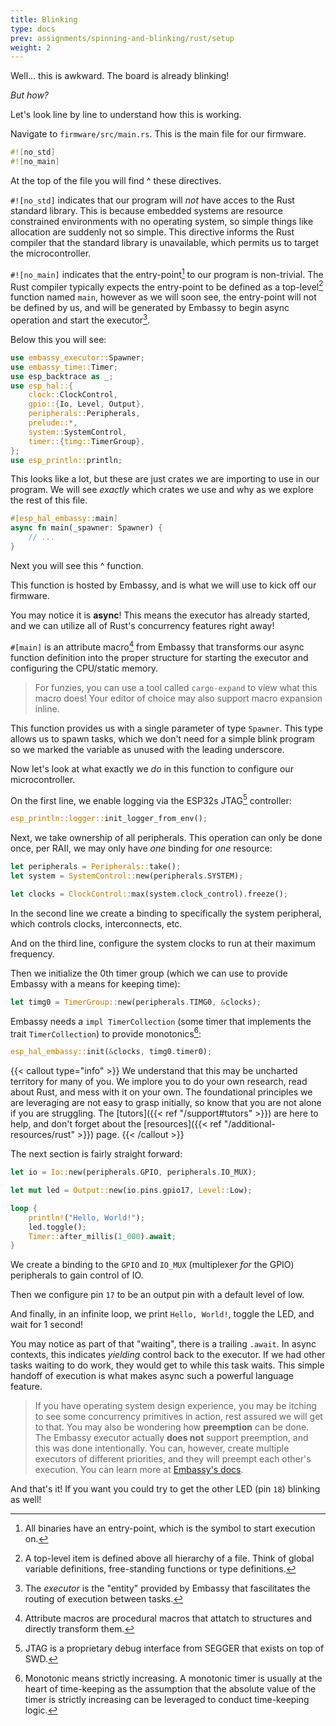 ```yaml
---
title: Blinking
type: docs
prev: assignments/spinning-and-blinking/rust/setup
weight: 2
---
```


Well... this is awkward. The board is already blinking!

*But how?*

Let's look line by line to understand how this is working.

Navigate to `firmware/src/main.rs`. This is the main file for our firmware.

```rust
#![no_std]
#![no_main]
```

At the top of the file you will find ^ these directives.

`#![no_std]` indicates that our program will *not* have acces to the Rust
standard library. This is because embedded systems are resource constrained
environments with no operating system, so simple things like allocation are
suddenly not so simple. This directive informs the Rust compiler that the
standard library is unavailable, which permits us to target the microcontroller.

`#![no_main]` indicates that the entry-point[^1] to our program is non-trivial.
The Rust compiler typically expects the entry-point to be defined as a top-level[^2]
function named `main`, however as we will soon see, the entry-point will not be
defined by us, and will be generated by Embassy to begin async operation and start
the executor[^3].

Below this you will see:

```rust
use embassy_executor::Spawner;
use embassy_time::Timer;
use esp_backtrace as _;
use esp_hal::{
    clock::ClockControl,
    gpio::{Io, Level, Output},
    peripherals::Peripherals,
    prelude::*,
    system::SystemControl,
    timer::{timg::TimerGroup},
};
use esp_println::println;
```

This looks like a lot, but these are just crates we are importing to use in our
program. We will see *exactly* which crates we use and why as we explore the rest
of this file.

```rust
#[esp_hal_embassy::main]
async fn main(_spawner: Spawner) {
    // ...
}
```

Next you will see this ^ function.

This function is hosted by Embassy, and is what we will use to kick off our firmware.

You may notice it is **async**! This means the executor has already started, and we
can utilize all of Rust's concurrency features right away!

`#[main]` is an attribute macro[^5] from Embassy that transforms our async function
definition into the proper structure for starting the executor and configuring the
CPU/static memory.
> For funzies, you can use a tool called `cargo-expand` to view what this macro does!
> Your editor of choice may also support macro expansion inline.

This function provides us with a single parameter of type `Spawner`. This type allows
us to spawn tasks, which we don't need for a simple blink program so we marked the
variable as unused with the leading underscore.

Now let's look at what exactly we *do* in this function to configure our microcontroller.

On the first line, we enable logging via the ESP32s JTAG[^8] controller:

```rust
esp_println::logger::init_logger_from_env();
```

Next, we take ownership of all peripherals. This operation can only be done
once, per RAII, we may only have *one* binding for *one* resource:

```rust
let peripherals = Peripherals::take();
let system = SystemControl::new(peripherals.SYSTEM);

let clocks = ClockControl::max(system.clock_control).freeze();
```

In the second line we create a binding to specifically the system peripheral, which controls
clocks, interconnects, etc.

And on the third line, configure the system clocks to run at their maximum frequency.

Then we initialize the 0th timer group (which we can use to provide Embassy with a means for
keeping time):

```rust
let timg0 = TimerGroup::new(peripherals.TIMG0, &clocks);
```

Embassy needs a `impl TimerCollection` (some timer that implements the trait `TimerCollection`) to provide monotonics[^10]:

```rust
esp_hal_embassy::init(&clocks, timg0.timer0);
```

{{< callout type="info" >}}
  We understand that this may be uncharted territory for many of you. We implore you to do your own
  research, read about Rust, and mess with it on your own. The foundational principles we are leveraging
  are not easy to grasp initially, so know that you are not alone if you are struggling. The [tutors]({{< ref "/support#tutors" >}})
  are here to help, and don't forget about the [resources]({{< ref "/additional-resources/rust" >}}) page.
{{< /callout >}}

The next section is fairly straight forward:

```rust
let io = Io::new(peripherals.GPIO, peripherals.IO_MUX);

let mut led = Output::new(io.pins.gpio17, Level::Low);

loop {
    println!("Hello, World!");
    led.toggle();
    Timer::after_millis(1_000).await;
}
```

We create a binding to the `GPIO` and `IO_MUX` (multiplexer *for* the GPIO) peripherals to gain control of IO.

Then we configure pin `17` to be an output pin with a default level of low.

And finally, in an infinite loop, we print `Hello, World!`, toggle the LED, and wait for 1 second!

You may notice as part of that "waiting", there is a trailing `.await`. In async contexts, this indicates
*yielding* control back to the executor. If we had other tasks waiting to do work, they would get to
while this task waits. This simple handoff of execution is what makes async such a powerful
language feature.

> If you have operating system design experience, you may be itching to see some concurrency primitives
> in action, rest assured we will get to that. You may also be wondering how **preemption** can be done.
> The Embassy executor actually **does not** support preemption, and this was done intentionally.
> You can, however, create multiple executors of different priorities, and they will preempt each other's
> execution. You can learn more at [Embassy's docs](https://embassy.dev/book/#_executor_2).

And that's it! If you want you could try to get the other LED (pin `18`) blinking as well!

[^1]: All binaries have an entry-point, which is the symbol to start execution on.
[^2]: A top-level item is defined above all hierarchy of a file. Think of global
variable definitions, free-standing functions or type definitions.
[^3]: The *executor* is the "entity" provided by Embassy that fascilitates the
routing of execution between tasks.
[^5]: Attribute macros are procedural macros[^6] that attatch to structures
and directly transform them.
[^6]: Procedural macros are an advanced type of macro[^7] that are mini Rust programs
written to be executed by the compiler at compile-time. As opposed to *declarative*
macros which do a direct symbol transformation.
[^7]: Macros are like functions that transform code at compile-time.
[^8]: JTAG is a proprietary debug interface from SEGGER that exists on top of SWD[^9].
[^9]: **S**serial **W**ire **D**ebug (SWD) is a debug protocol created by ARM for
debugging ARM CPUs. This is extremely useful as we can remotely debug microcontrollers
via this interface. You can use it to transfer log-style information, or via the
microcontroller's debug peripheral, you could even start a GDB (or LLDB) session like any
local process.
[^10]: Monotonic means strictly increasing. A monotonic timer is usually at the heart
of time-keeping as the assumption that the absolute value of the timer is strictly
increasing can be leveraged to conduct time-keeping logic.
